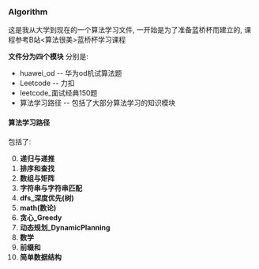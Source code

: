 ### Algorithm


这是我从大学到现在的一个算法学习文件,
一开始是为了准备蓝桥杯而建立的, 课程参考B站<算法很美>蓝桥杯学习课程


 **文件分为四个模块** 
分别是:

- huawei_od -- 华为od机试算法题
- Leetcode -- 力扣
- leetcode_面试经典150题
- 算法学习路径 -- 包括了大部分算法学习的知识模块


#### 算法学习路径
包括了:

0. **递归与递推** 
1. **排序和查找** 
2. **数组与矩阵** 
3. **字符串与字符串匹配**
4. **dfs_深度优先(树)** 
5. **math(数论)** 
6. **贪心_Greedy** 
7. **动态规划_DynamicPlanning** 
8. **数学**
9. **前缀和**
10. **简单数据结构**
